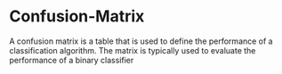 # Confusion-Matrix
A confusion matrix is a table that is used to define the performance of a classification algorithm. The matrix is typically used to evaluate the performance of a binary classifier
